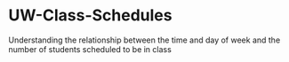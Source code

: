 # UW-Class-Schedules
Understanding the relationship between the time and day of week and the number of students scheduled to be in class
